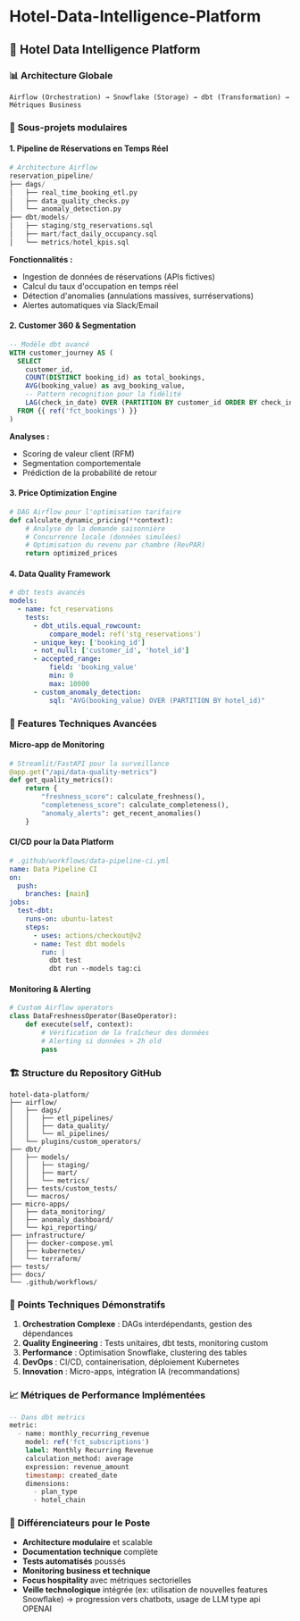 # Hotel-Data-Intelligence-Platform

## 🏨 **Hotel Data Intelligence Platform**

### 📊 **Architecture Globale**
```
Airflow (Orchestration) → Snowflake (Storage) → dbt (Transformation) → Métriques Business
```

### 🎯 **Sous-projets modulaires**

#### 1. **Pipeline de Réservations en Temps Réel**
```python
# Architecture Airflow
reservation_pipeline/
├── dags/
│   ├── real_time_booking_etl.py
│   ├── data_quality_checks.py
│   └── anomaly_detection.py
├── dbt/models/
│   ├── staging/stg_reservations.sql
│   ├── mart/fact_daily_occupancy.sql
│   └── metrics/hotel_kpis.sql
```

**Fonctionnalités :**
- Ingestion de données de réservations (APIs fictives)
- Calcul du taux d'occupation en temps réel
- Détection d'anomalies (annulations massives, surréservations)
- Alertes automatiques via Slack/Email

#### 2. **Customer 360 & Segmentation**
```sql
-- Modèle dbt avancé
WITH customer_journey AS (
  SELECT 
    customer_id,
    COUNT(DISTINCT booking_id) as total_bookings,
    AVG(booking_value) as avg_booking_value,
    -- Pattern recognition pour la fidélité
    LAG(check_in_date) OVER (PARTITION BY customer_id ORDER BY check_in_date) as previous_stay
  FROM {{ ref('fct_bookings') }}
)
```

**Analyses :**
- Scoring de valeur client (RFM)
- Segmentation comportementale
- Prédiction de la probabilité de retour

#### 3. **Price Optimization Engine**
```python
# DAG Airflow pour l'optimisation tarifaire
def calculate_dynamic_pricing(**context):
    # Analyse de la demande saisonnière
    # Concurrence locale (données simulées)
    # Optimisation du revenu par chambre (RevPAR)
    return optimized_prices
```

#### 4. **Data Quality Framework**
```yaml
# dbt tests avancés
models:
  - name: fct_reservations
    tests:
      - dbt_utils.equal_rowcount:
          compare_model: ref('stg_reservations')
      - unique_key: ['booking_id']
      - not_null: ['customer_id', 'hotel_id']
      - accepted_range:
          field: 'booking_value'
          min: 0
          max: 10000
      - custom_anomaly_detection:
          sql: "AVG(booking_value) OVER (PARTITION BY hotel_id)"
```

### 🚀 **Features Techniques Avancées**

#### **Micro-app de Monitoring**
```python
# Streamlit/FastAPI pour la surveillance
@app.get("/api/data-quality-metrics")
def get_quality_metrics():
    return {
        "freshness_score": calculate_freshness(),
        "completeness_score": calculate_completeness(),
        "anomaly_alerts": get_recent_anomalies()
    }
```

#### **CI/CD pour la Data Platform**
```yaml
# .github/workflows/data-pipeline-ci.yml
name: Data Pipeline CI
on:
  push:
    branches: [main]
jobs:
  test-dbt:
    runs-on: ubuntu-latest
    steps:
      - uses: actions/checkout@v2
      - name: Test dbt models
        run: |
          dbt test
          dbt run --models tag:ci
```

#### **Monitoring & Alerting**
```python
# Custom Airflow operators
class DataFreshnessOperator(BaseOperator):
    def execute(self, context):
        # Vérification de la fraîcheur des données
        # Alerting si données > 2h old
        pass
```

### 🏗️ **Structure du Repository GitHub**
```
hotel-data-platform/
├── airflow/
│   ├── dags/
│   │   ├── etl_pipelines/
│   │   ├── data_quality/
│   │   └── ml_pipelines/
│   └── plugins/custom_operators/
├── dbt/
│   ├── models/
│   │   ├── staging/
│   │   ├── mart/
│   │   └── metrics/
│   ├── tests/custom_tests/
│   └── macros/
├── micro-apps/
│   ├── data_monitoring/
│   ├── anomaly_dashboard/
│   └── kpi_reporting/
├── infrastructure/
│   ├── docker-compose.yml
│   ├── kubernetes/
│   └── terraform/
├── tests/
├── docs/
└── .github/workflows/
```

### 🔧 **Points Techniques Démonstratifs**

1. **Orchestration Complexe** : DAGs interdépendants, gestion des dépendances
2. **Quality Engineering** : Tests unitaires, dbt tests, monitoring custom
3. **Performance** : Optimisation Snowflake, clustering des tables
4. **DevOps** : CI/CD, containerisation, déploiement Kubernetes
5. **Innovation** : Micro-apps, intégration IA (recommandations)

### 📈 **Métriques de Performance Implémentées**

```sql
-- Dans dbt metrics
metric:
  - name: monthly_recurring_revenue
    model: ref('fct_subscriptions')
    label: Monthly Recurring Revenue
    calculation_method: average
    expression: revenue_amount
    timestamp: created_date
    dimensions:
      - plan_type
      - hotel_chain
```

### 🎨 **Différenciateurs pour le Poste**

- **Architecture modulaire** et scalable
- **Documentation technique** complète
- **Tests automatisés** poussés
- **Monitoring business et technique**
- **Focus hospitality** avec métriques sectorielles
- **Veille technologique** intégrée (ex: utilisation de nouvelles features Snowflake) -> progression vers chatbots, usage de LLM type api OPENAI
